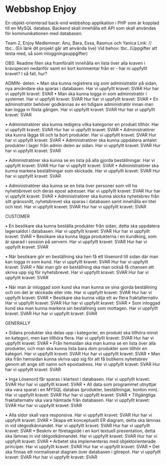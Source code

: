 # Webbshop Enjoy
En objekt-orienterad back-end webbshop applikation i PHP som är kopplad till en MySQL databas. Backend skall innehålla ett API som skall användas för kommunikationen med databasen.

Team 2, Enjoy
Medlemmar: Anu, Bara, Essa, Rasmus och Yanica
Link: // tbc.. (En länk dit projekt går att använda live)
Vid behov: tbc..(Uppgifter att testa med, så som inloggningsuppgifter)

OBS: Readme filen ska framförallt innehålla en lista över alla kraven i kravspecen nedanför samt
en kort kommentar från er - har ni uppfyllt kravet? I så fall, hur?

ADMIN- delen:
• Man ska kunna registrera sig som administratör på sidan, nya användare ska sparas i databasen.
Har vi uppfyllt kravet: SVAR
Hur har vi uppfyllt kravet: SVAR
• Man ska kunna logga in som administratör i systemet.
Har vi uppfyllt kravet: SVAR
Hur har vi uppfyllt kravet: SVAR
• En administratör behöver godkännas av en tidigare administratör innan man kan logga in fösta gången.
Har vi uppfyllt kravet: SVAR
Hur har vi uppfyllt kravet: SVAR

• Administratörer ska kunna redigera vilka kategorier en produkt tillhör.
Har vi uppfyllt kravet: SVAR
Hur har vi uppfyllt kravet: SVAR
• Administratörer ska kunna lägga till och ta bort produkter.
Har vi uppfyllt kravet: SVAR
Hur har vi uppfyllt kravet: SVAR
• Administratörer ska kunna uppdatera antalet produkter i lager från admin delen av sidan.
Har vi uppfyllt kravet: SVAR
Hur har vi uppfyllt kravet: SVAR

• Administratörer ska kunna se en lista på alla gjorda beställningar.
Har vi uppfyllt kravet: SVAR
Hur har vi uppfyllt kravet: SVAR
• Administratörer ska kunna markera beställningar som skickade.
Har vi uppfyllt kravet: SVAR
Hur har vi uppfyllt kravet: SVAR

• Administratörer ska kunna se en lista över personer som vill ha nyhetsbrevet och deras epost adresser.
Har vi uppfyllt kravet: SVAR
Hur har vi uppfyllt kravet: SVAR
• Administratörer ska kunna skicka nyhetsbrev från sitt gränssnitt, nyhetsbrevet ska sparas i databasen samt innehålla en titel och text.
Har vi uppfyllt kravet: SVAR
Hur har vi uppfyllt kravet: SVAR


CUSTOMER

• En besökare ska kunna beställa produkter från sidan, detta ska uppdatera lagersaldot i databasen.
Har vi uppfyllt kravet: SVAR
Hur har vi uppfyllt kravet: SVAR
• Besökare ska kunna lägga produkterna i en kundkorg, som är sparad i session på servern.
Har vi uppfyllt kravet: SVAR
Hur har vi uppfyllt kravet: SVAR

• När besökare gör en beställning ska hen få ett lösenord till sidan där man kan logga in som kund.
Har vi uppfyllt kravet: SVAR
Hur har vi uppfyllt kravet: SVAR
• När man gör en beställning ska man också få chansen att skriva upp sig för nyhetsbrevet.
Har vi uppfyllt kravet: SVAR
Hur har vi uppfyllt kravet: SVAR

• När man är inloggad som kund ska man kunna se sina gjorda beställning och om det är skickade eller inte.
Har vi uppfyllt kravet: SVAR
Hur har vi uppfyllt kravet: SVAR
• Besökare ska kunna välja ett av flera fraktalternativ.
Har vi uppfyllt kravet: SVAR
Hur har vi uppfyllt kravet: SVAR
• Som inloggad kund ska man kunna markera sin beställning som mottagen.
Har vi uppfyllt kravet: SVAR
Hur har vi uppfyllt kravet: SVAR


GENERALLY

• Sidans produkter ska delas upp i kategorier, en produkt ska tillhöra minst en kategori, men kan tillhöra flera.
Har vi uppfyllt kravet: SVAR
Hur har vi uppfyllt kravet: SVAR
• Från hemsidan ska man kunna se en lista över alla produkter, och man ska kunna lista bara dom produkter som tillhör en kategori.
Har vi uppfyllt kravet: SVAR
Hur har vi uppfyllt kravet: SVAR
• Man ska från hemsidan kunna skriva upp sig för att få butikens nyhetsbrev genom att ange sitt namn och epostadress.
Har vi uppfyllt kravet: SVAR
Hur har vi uppfyllt kravet: SVAR

• Inga Lösenord får sparas i klartext i databasen.
Har vi uppfyllt kravet: SVAR
Hur har vi uppfyllt kravet: SVAR
• All data som programmet utnyttjar ska vara sparat i en MYSQL databas (produkter, beställningar, konton mm).
Har vi uppfyllt kravet: SVAR
Hur har vi uppfyllt kravet: SVAR
• Tillgängliga fraktalternativ ska vara hämtade från databasen.
Har vi uppfyllt kravet: SVAR
Hur har vi uppfyllt kravet: SVAR

• Alla sidor skall vara responsiva.
Har vi uppfyllt kravet: SVAR
Hur har vi uppfyllt kravet: SVAR
• Skapa ett konceptuellt ER diagram, detta ska lämnas in vid idégodkännandet.
Har vi uppfyllt kravet: SVAR
Hur har vi uppfyllt kravet: SVAR
• Beskriv er företagsidé i en kort textuell presentation, detta ska lämnas in vid idégodkännandet.
Har vi uppfyllt kravet: SVAR
Hur har vi uppfyllt kravet: SVAR
• Arbetet ska implementeras med objektorienterade principer.
Har vi uppfyllt kravet: SVAR
Hur har vi uppfyllt kravet: SVAR
• Det ska finnas ett normaliserat diagram över databasen i gitrepot.
Har vi uppfyllt kravet: SVAR
Hur har vi uppfyllt kravet: SVAR

